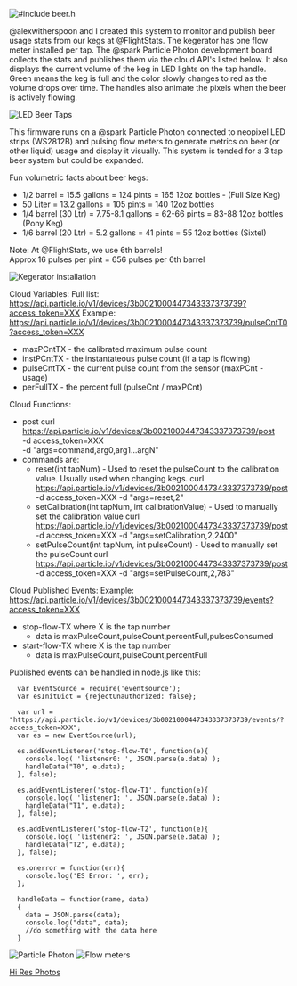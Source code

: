 ![#include beer.h](https://c1.staticflickr.com/1/712/22913838471_53f38de2da.jpg "Beer Nerds")

@alexwitherspoon and I created this system to monitor and publish beer usage stats from our kegs at @FlightStats.  The kegerator has one flow meter installed per tap.  The @spark Particle Photon development board collects the stats and publishes them via the cloud API's listed below.  It also displays the current volume of the keg in LED lights on the tap handle.  Green means the keg is full and the color slowly changes to red as the volume drops over time.  The handles also animate the pixels when the beer is actively flowing.  

![LED Beer Taps](https://c1.staticflickr.com/1/575/22510564369_e563be6be2.jpg "LED tap handles showing current volume by color.")

This firmware runs on a @spark Particle Photon connected to neopixel LED strips (WS2812B) and pulsing flow meters
to generate metrics on beer (or other liquid) usage and display it visually.  This
system is tended for a 3 tap beer system but could be expanded.

Fun volumetric facts about beer kegs:
  * 1/2 barrel = 15.5 gallons = 124 pints = 165 12oz bottles - (Full Size Keg)
  * 50 Liter = 13.2 gallons = 105 pints = 140 12oz bottles
  * 1/4 barrel (30 Ltr) = 7.75-8.1 gallons = 62-66 pints = 83-88 12oz bottles (Pony Keg)
  * 1/6 barrel (20 Ltr) = 5.2 gallons = 41 pints = 55 12oz bottles (Sixtel)

Note: At @FlightStats, we use 6th barrels!  
      Approx 16 pulses per pint = 656 pulses per 6th barrel
      
![Kegerator installation](https://c2.staticflickr.com/6/5650/22876727816_e9e6af7a0b.jpg "Flow meters, kegs and Particle Photon controller.")

Cloud Variables:
Full list: https://api.particle.io/v1/devices/3b0021000447343337373739?access_token=XXX
Example: https://api.particle.io/v1/devices/3b0021000447343337373739/pulseCntT0?access_token=XXX
  * maxPCntTX - the calibrated maximum pulse count
  * instPCntTX - the instantateous pulse count (if a tap is flowing)
  * pulseCntTX - the current pulse count from the sensor (maxPCnt - usage)
  * perFullTX - the percent full (pulseCnt / maxPCnt)

Cloud Functions:
  * post
    curl https://api.particle.io/v1/devices/3b0021000447343337373739/post \
     -d access_token=XXX \
     -d "args=command,arg0,arg1...argN" 
  * commands are: 
    * reset(int tapNum) - Used to reset the pulseCount to the calibration value. Usually used when changing kegs.
      curl https://api.particle.io/v1/devices/3b0021000447343337373739/post -d access_token=XXX -d "args=reset,2"
    * setCalibration(int tapNum, int calibrationValue) - Used to manually set the calibration value
      curl https://api.particle.io/v1/devices/3b0021000447343337373739/post -d access_token=XXX -d "args=setCalibration,2,2400"
    * setPulseCount(int tapNum, int pulseCount) - Used to manually set the pulseCount
      curl https://api.particle.io/v1/devices/3b0021000447343337373739/post -d access_token=XXX -d "args=setPulseCount,2,783"

Cloud Published Events:
Example: https://api.particle.io/v1/devices/3b0021000447343337373739/events?access_token=XXX
  * stop-flow-TX where X is the tap number
    * data is maxPulseCount,pulseCount,percentFull,pulsesConsumed
  * start-flow-TX where X is the tap number
    * data is maxPulseCount,pulseCount,percentFull

Published events can be handled in node.js like this:

      var EventSource = require('eventsource');
      var esInitDict = {rejectUnauthorized: false};

      var url = "https://api.particle.io/v1/devices/3b0021000447343337373739/events/?access_token=XXX";
      var es = new EventSource(url);

      es.addEventListener('stop-flow-T0', function(e){
        console.log( 'listener0: ', JSON.parse(e.data) );
        handleData("T0", e.data);
      }, false);

      es.addEventListener('stop-flow-T1', function(e){
        console.log( 'listener1: ', JSON.parse(e.data) );
        handleData("T1", e.data);
      }, false);

      es.addEventListener('stop-flow-T2', function(e){
        console.log( 'listener2: ', JSON.parse(e.data) );
        handleData("T2", e.data);
      }, false);

      es.onerror = function(err){
        console.log('ES Error: ', err);
      };

      handleData = function(name, data)
      {
        data = JSON.parse(data);
        console.log("data", data);
        //do something with the data here
      }
 

![Particle Photon](https://c2.staticflickr.com/6/5681/22281557383_d42163feef.jpg "Particle Photon")
![Flow meters](https://c1.staticflickr.com/1/700/22484342377_5b42a3f49a.jpg "Flow meters")

[Hi Res Photos](https://www.flickr.com/photos/offhegoes/albums/72157660955639056)

